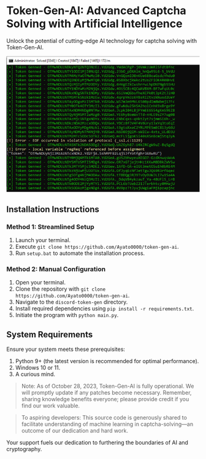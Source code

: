 # Token-Gen-AI: Advanced Captcha Solving with Artificial Intelligence

Unlock the potential of cutting-edge AI technology for captcha solving with Token-Gen-AI.

![AI in Action](gif.gif)

## Installation Instructions

### Method 1: Streamlined Setup

1. Launch your terminal.
2. Execute `git clone https://github.com/Ayato0000/token-gen-ai`.
3. Run `setup.bat` to automate the installation process.

### Method 2: Manual Configuration

1. Open your terminal.
2. Clone the repository with `git clone https://github.com/Ayato0000/token-gen-ai`.
3. Navigate to the `discord-token-gen` directory.
4. Install required dependencies using `pip install -r requirements.txt`.
5. Initiate the program with `python main.py`.

## System Requirements

Ensure your system meets these prerequisites:

1. Python 9+ (the latest version is recommended for optimal performance).
2. Windows 10 or 11.
3. A curious mind.

> Note: As of October 28, 2023, Token-Gen-AI is fully operational. We will promptly update if any patches become necessary. Remember, sharing knowledge benefits everyone; please provide credit if you find our work valuable.

> To aspiring developers: This source code is generously shared to facilitate understanding of machine learning in captcha-solving—an outcome of our dedication and hard work.




Your support fuels our dedication to furthering the boundaries of AI and cryptography.

